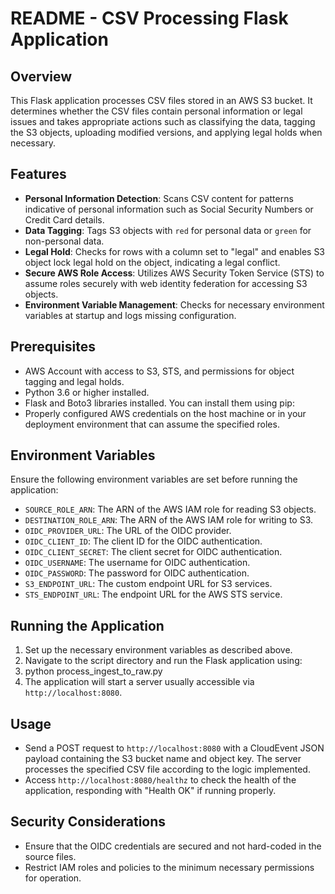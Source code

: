 # README - CSV Processing Flask Application

## Overview
This Flask application processes CSV files stored in an AWS S3 bucket. It determines whether the CSV files contain personal information or legal issues and takes appropriate actions such as classifying the data, tagging the S3 objects, uploading modified versions, and applying legal holds when necessary.

## Features
- **Personal Information Detection**: Scans CSV content for patterns indicative of personal information such as Social Security Numbers or Credit Card details.
- **Data Tagging**: Tags S3 objects with `red` for personal data or `green` for non-personal data.
- **Legal Hold**: Checks for rows with a column set to "legal" and enables S3 object lock legal hold on the object, indicating a legal conflict.
- **Secure AWS Role Access**: Utilizes AWS Security Token Service (STS) to assume roles securely with web identity federation for accessing S3 objects.
- **Environment Variable Management**: Checks for necessary environment variables at startup and logs missing configuration.

## Prerequisites
- AWS Account with access to S3, STS, and permissions for object tagging and legal holds.
- Python 3.6 or higher installed.
- Flask and Boto3 libraries installed. You can install them using pip:
- Properly configured AWS credentials on the host machine or in your deployment environment that can assume the specified roles.

## Environment Variables
Ensure the following environment variables are set before running the application:
- `SOURCE_ROLE_ARN`: The ARN of the AWS IAM role for reading S3 objects.
- `DESTINATION_ROLE_ARN`: The ARN of the AWS IAM role for writing to S3.
- `OIDC_PROVIDER_URL`: The URL of the OIDC provider.
- `OIDC_CLIENT_ID`: The client ID for the OIDC authentication.
- `OIDC_CLIENT_SECRET`: The client secret for OIDC authentication.
- `OIDC_USERNAME`: The username for OIDC authentication.
- `OIDC_PASSWORD`: The password for OIDC authentication.
- `S3_ENDPOINT_URL`: The custom endpoint URL for S3 services.
- `STS_ENDPOINT_URL`: The endpoint URL for the AWS STS service.

## Running the Application
1. Set up the necessary environment variables as described above.
2. Navigate to the script directory and run the Flask application using:
3. python process_ingest_to_raw.py
4. The application will start a server usually accessible via `http://localhost:8080`.

## Usage
- Send a POST request to `http://localhost:8080` with a CloudEvent JSON payload containing the S3 bucket name and object key. The server processes the specified CSV file according to the logic implemented.
- Access `http://localhost:8080/healthz` to check the health of the application, responding with "Health OK" if running properly.

## Security Considerations
- Ensure that the OIDC credentials are secured and not hard-coded in the source files.
- Restrict IAM roles and policies to the minimum necessary permissions for operation.


